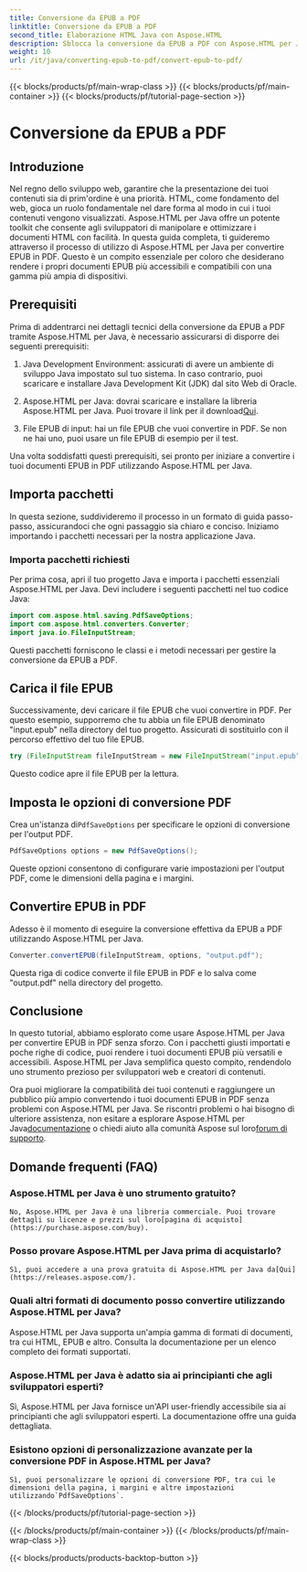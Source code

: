 ```yaml
---
title: Conversione da EPUB a PDF
linktitle: Conversione da EPUB a PDF
second_title: Elaborazione HTML Java con Aspose.HTML
description: Sblocca la conversione da EPUB a PDF con Aspose.HTML per Java, la potente libreria Java. Crea contenuti accessibili senza sforzo.
weight: 10
url: /it/java/converting-epub-to-pdf/convert-epub-to-pdf/
---
```


{{< blocks/products/pf/main-wrap-class >}}
{{< blocks/products/pf/main-container >}}
{{< blocks/products/pf/tutorial-page-section >}}

# Conversione da EPUB a PDF

## Introduzione

Nel regno dello sviluppo web, garantire che la presentazione dei tuoi contenuti sia di prim'ordine è una priorità. HTML, come fondamento del web, gioca un ruolo fondamentale nel dare forma al modo in cui i tuoi contenuti vengono visualizzati. Aspose.HTML per Java offre un potente toolkit che consente agli sviluppatori di manipolare e ottimizzare i documenti HTML con facilità. In questa guida completa, ti guideremo attraverso il processo di utilizzo di Aspose.HTML per Java per convertire EPUB in PDF. Questo è un compito essenziale per coloro che desiderano rendere i propri documenti EPUB più accessibili e compatibili con una gamma più ampia di dispositivi.

## Prerequisiti

Prima di addentrarci nei dettagli tecnici della conversione da EPUB a PDF tramite Aspose.HTML per Java, è necessario assicurarsi di disporre dei seguenti prerequisiti:

1. Java Development Environment: assicurati di avere un ambiente di sviluppo Java impostato sul tuo sistema. In caso contrario, puoi scaricare e installare Java Development Kit (JDK) dal sito Web di Oracle.

2. Aspose.HTML per Java: dovrai scaricare e installare la libreria Aspose.HTML per Java. Puoi trovare il link per il download[Qui](https://releases.aspose.com/html/java/).

3. File EPUB di input: hai un file EPUB che vuoi convertire in PDF. Se non ne hai uno, puoi usare un file EPUB di esempio per il test.

Una volta soddisfatti questi prerequisiti, sei pronto per iniziare a convertire i tuoi documenti EPUB in PDF utilizzando Aspose.HTML per Java.

## Importa pacchetti

In questa sezione, suddivideremo il processo in un formato di guida passo-passo, assicurandoci che ogni passaggio sia chiaro e conciso. Iniziamo importando i pacchetti necessari per la nostra applicazione Java.

### Importa pacchetti richiesti

Per prima cosa, apri il tuo progetto Java e importa i pacchetti essenziali Aspose.HTML per Java. Devi includere i seguenti pacchetti nel tuo codice Java:

```java
import com.aspose.html.saving.PdfSaveOptions;
import com.aspose.html.converters.Converter;
import java.io.FileInputStream;
```

Questi pacchetti forniscono le classi e i metodi necessari per gestire la conversione da EPUB a PDF.

## Carica il file EPUB

Successivamente, devi caricare il file EPUB che vuoi convertire in PDF. Per questo esempio, supporremo che tu abbia un file EPUB denominato "input.epub" nella directory del tuo progetto. Assicurati di sostituirlo con il percorso effettivo del tuo file EPUB.

```java
try (FileInputStream fileInputStream = new FileInputStream("input.epub")) {
```

Questo codice apre il file EPUB per la lettura.

## Imposta le opzioni di conversione PDF

 Crea un'istanza di`PdfSaveOptions` per specificare le opzioni di conversione per l'output PDF.

```java
PdfSaveOptions options = new PdfSaveOptions();
```

Queste opzioni consentono di configurare varie impostazioni per l'output PDF, come le dimensioni della pagina e i margini.

## Convertire EPUB in PDF

Adesso è il momento di eseguire la conversione effettiva da EPUB a PDF utilizzando Aspose.HTML per Java.

```java
Converter.convertEPUB(fileInputStream, options, "output.pdf");
```

Questa riga di codice converte il file EPUB in PDF e lo salva come "output.pdf" nella directory del progetto.

## Conclusione

In questo tutorial, abbiamo esplorato come usare Aspose.HTML per Java per convertire EPUB in PDF senza sforzo. Con i pacchetti giusti importati e poche righe di codice, puoi rendere i tuoi documenti EPUB più versatili e accessibili. Aspose.HTML per Java semplifica questo compito, rendendolo uno strumento prezioso per sviluppatori web e creatori di contenuti.

 Ora puoi migliorare la compatibilità dei tuoi contenuti e raggiungere un pubblico più ampio convertendo i tuoi documenti EPUB in PDF senza problemi con Aspose.HTML per Java. Se riscontri problemi o hai bisogno di ulteriore assistenza, non esitare a esplorare Aspose.HTML per Java[documentazione](https://reference.aspose.com/html/java/) o chiedi aiuto alla comunità Aspose sul loro[forum di supporto](https://forum.aspose.com/).

## Domande frequenti (FAQ)

### Aspose.HTML per Java è uno strumento gratuito?
    No, Aspose.HTML per Java è una libreria commerciale. Puoi trovare dettagli su licenze e prezzi sul loro[pagina di acquisto](https://purchase.aspose.com/buy).

### Posso provare Aspose.HTML per Java prima di acquistarlo?
    Sì, puoi accedere a una prova gratuita di Aspose.HTML per Java da[Qui](https://releases.aspose.com/).

### Quali altri formati di documento posso convertire utilizzando Aspose.HTML per Java?
   Aspose.HTML per Java supporta un'ampia gamma di formati di documenti, tra cui HTML, EPUB e altro. Consulta la documentazione per un elenco completo dei formati supportati.

### Aspose.HTML per Java è adatto sia ai principianti che agli sviluppatori esperti?
   Sì, Aspose.HTML per Java fornisce un'API user-friendly accessibile sia ai principianti che agli sviluppatori esperti. La documentazione offre una guida dettagliata.

### Esistono opzioni di personalizzazione avanzate per la conversione PDF in Aspose.HTML per Java?
    Sì, puoi personalizzare le opzioni di conversione PDF, tra cui le dimensioni della pagina, i margini e altre impostazioni utilizzando`PdfSaveOptions`.
{{< /blocks/products/pf/tutorial-page-section >}}

{{< /blocks/products/pf/main-container >}}
{{< /blocks/products/pf/main-wrap-class >}}

{{< blocks/products/products-backtop-button >}}
